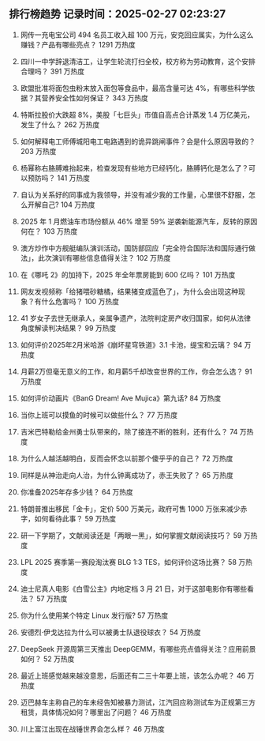 
## 排行榜趋势 记录时间：2025-02-27 02:23:27
  
  1. 网传一充电宝公司 494 名员工收入超 100 万元，安克回应属实，为什么这么赚钱？产品有哪些亮点？ 1291 万热度
    
  2. 四川一中学辞退清洁工，让学生轮流打扫全校，校方称为劳动教育，这个安排合理吗？ 391 万热度
    
  3. 欧盟批准将面包虫粉末放入面包等食品中，最高含量可达 4%，有哪些科学依据？其营养安全性如何保证？ 343 万热度
    
  4. 特斯拉股价大跌超 8%，美股「七巨头」市值自高点合计蒸发 1.4 万亿美元，发生了什么？ 262 万热度
    
  5. 如何解释电工师傅城阳电工电路遇到的诡异跳闸事件？会是什么原因导致的？ 203 万热度
    
  6. 杨幂称右胳膊难抬起来，检查发现有些地方已经钙化，胳膊钙化是怎么了？可以预防吗？ 141 万热度
    
  7. 自认为关系好的同事成为我领导，并没有减少我的工作量，心里很不舒服，怎么开解自己? 104 万热度
    
  8. 2025 年 1 月燃油车市场份额从 46% 增至 59% 逆袭新能源汽车，反转的原因何在？ 103 万热度
    
  9. 澳方炒作中方舰艇编队演训活动，国防部回应「完全符合国际法和国际通行做法」，此次演训有哪些信息值得关注？ 102 万热度
    
  10. 在《哪吒 2》的加持下，2025 年全年票房能到 600 亿吗？ 101 万热度
    
  11. 网友发视频称「给猪喂砂糖橘，结果猪变成蓝色了」，为什么会出现这种现象？有什么危害吗？ 100 万热度
    
  12. 41 岁女子去世无继承人，亲属争遗产，法院判定房产收归国家，如何从法律角度解读判决结果？ 99 万热度
    
  13. 如何评价2025年2月米哈游《崩坏星穹铁道》3.1 卡池，缇宝和云璃？ 94 万热度
    
  14. 月薪2万但毫无意义的工作，和月薪5千却改变世界的工作，你会怎么选？ 91 万热度
    
  15. 如何评价动画片《BanG Dream! Ave Mujica》第九话? 84 万热度
    
  16. 当你上班可以摸鱼的时候可以做些什么？ 77 万热度
    
  17. 吉米巴特勒给金州勇士队带来的，除了接连不断的胜利，还有什么？ 74 万热度
    
  18. 为什么人越活越明白，反而会怀念以前那个傻乎乎的自己？ 72 万热度
    
  19. 同样是从神治走向人治，为什么钟离成功了，赤王失败了？ 65 万热度
    
  20. 你准备2025年存多少钱？ 64 万热度
    
  21. 特朗普推出移民「金卡」，定价 500 万美元，政府可售 1000 万张来减少赤字，如何看待此事？ 59 万热度
    
  22. 研一下学期了，文献阅读还是「两眼一黑」，如何掌握文献阅读技巧？ 59 万热度
    
  23. LPL 2025 赛季第一赛段淘汰赛 BLG 1:3 TES，如何评价这场比赛？ 58 万热度
    
  24. 迪士尼真人电影《白雪公主》内地定档 3 月 21 日，对于这部电影你有哪些看法？ 57 万热度
    
  25. 你为什么使用某个特定 Linux 发行版? 57 万热度
    
  26. 安德烈·伊戈达拉为什么可以被勇士队退役球衣？ 54 万热度
    
  27. DeepSeek 开源周第三天推出 DeepGEMM，有哪些亮点值得关注？应用前景如何？ 52 万热度
    
  28. 最近上班感觉越来越没意思，后面还有二三十年要上班，该怎么办呢？ 46 万热度
    
  29. 迈巴赫车主称自己的车未经告知被暴力测试，江汽回应称测试车为正规第三方租赁，具体情况如何？哪里出了问题？ 46 万热度
    
  30. 川上富江出现在战锤世界会怎么样？ 46 万热度
    